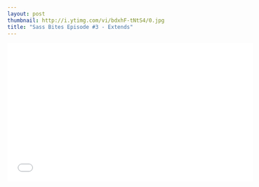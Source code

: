 ```yaml
---
layout: post
thumbnail: http://i.ytimg.com/vi/bdxhF-tNtS4/0.jpg 
title: "Sass Bites Episode #3 - Extends"
---
```


<iframe width='560' height='315' src='//www.youtube.com/embed/bdxhF-tNtS4' frameborder='0' allowfullscreen></iframe>